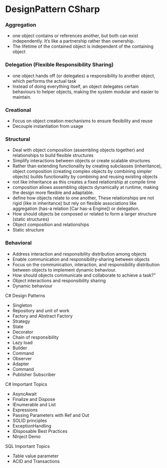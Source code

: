 # DesignPattern CSharp

### Aggregation
- one object contains or references another, but both can exist independently. It’s like a partnership rather than ownership.
- The lifetime of the contained object is independent of the containing object

 ### Delegation (Flexible Responsibility Sharing)
- one object hands off (or delegates) a responsibility to another object, which performs the actual task
- Instead of doing everything itself, an object delegates certain behaviours to helper objects, making the system modular and easier to maintain.



### Creational 
 - Focus on object creation mechanisms to ensure flexibility and reuse
 - Decouple instantiation from usage

### Structural
 - Deal with object composition (assembling objects together) and relationships to build flexible structures
 - Simplify interactions between objects or create scalable structures
 - Rather than extending functionality by creating subclasses (inheritance), object composition (creating complex objects by combining simpler objects) builds functionality by combining and reusing existing objects
 - not like inheritance as this  creates a fixed relationship at compile time
 - composition allows assembling objects dynamically at runtime, making the design more flexible and adaptable.
 - define how objects relate to one another, These relationships are not rigid (like in inheritance) but rely on flexible associations like aggregation (has-a relation [Car has-a Engine]) or delegation.
 - How should objects be composed or related to form a larger structure (static structures)
 - Object composition and relationships
 - Static structure

### Behavioral 
 - Address interaction and responsibility distribution among objects
 - Enable communication and responsibility-sharing between objects
 - Focus on the communication, interaction, and responsibility distribution between objects to implement dynamic behaviour.
 - How should objects communicate and collaborate to achieve a task?"
 - Object interactions and responsibility sharing
 - Dynamic behaviour

 C# Design Patterns
 - Singleton  
 - Repository and unit of work  
 - Factory and Abstract Factory   
 - Strategy  
 - State  
 - Decorator  
 - Chain of responsibility  
 - Lazy load  
 - Builder  
 - Command  
 - Observer  
 - Adapter
 - Command
 - Publisher Subscriber

 C# Important Topics
  - AsyncAwait
  - Finalize and Dispose
  - IEnumerable and List
  - Expressions
  - Passing Parameters with Ref and Out
  - SOLID principles
  - ExceptionHandling
  - IDisposable Best Practices
  - NInject Demo

SQL Important Topics
  - Table value parameter
  - ACID and Transactions
